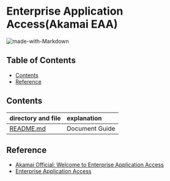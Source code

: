 # Enterprise Application Access(Akamai EAA)

![made-with-Markdown](https://img.shields.io/badge/Made%20with-Markdown-1f425f.svg)


## Table of Contents
<!-- toc -->
* [Contents](#contents)
* [Reference](#reference)
<!-- toc -->





## Contents

| directory and file | explanation       |
| :----------------- | :---------------- |
| [README.md](./README.md) | Document Guide |


## Reference
* [Akamai Official: Welcome to Enterprise Application Access](https://learn.akamai.com/en-us/webhelp/enterprise-application-access/enterprise-application-access/GUID-E7ED9FF4-22B0-4A13-ABA5-4417953BAEBA.html)
* [Enterprise Application Access](https://www.akamai.com/us/en/products/security/enterprise-application-access.jsp)


